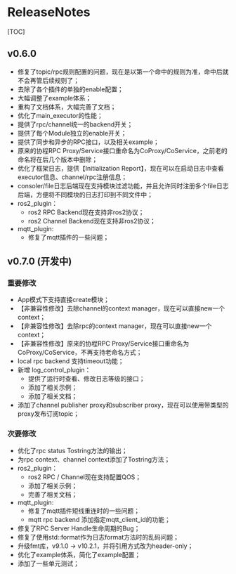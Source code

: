 
# ReleaseNotes

[TOC]

## v0.6.0

- 修复了topic/rpc规则配置的问题，现在是以第一个命中的规则为准，命中后就不会再管后续规则了；
- 去除了各个插件的单独的enable配置；
- 大幅调整了example体系；
- 重构了文档体系，大幅完善了文档；
- 优化了main_executor的性能；
- 提供了rpc/channel统一的backend开关；
- 提供了每个Module独立的enable开关；
- 提供了同步和异步的RPC接口，以及相关example；
- 原来的协程RPC Proxy/Service接口重命名为CoProxy/CoService，之前老的命名将在后几个版本中删除；
- 优化了框架日志，提供【Initialization Report】，现在可以在启动日志中查看executor信息、channel/rpc注册信息；
- consoler/file日志后端现在支持模块过滤功能，并且允许同时注册多个file日志后端，方便将不同模块的日志打印到不同文件中；
- ros2_plugin：
  - ros2 RPC Backend现在支持非ros2协议；
  - ros2 Channel Backend现在支持非ros2协议；
- mqtt_plugin:
  - 修复了mqtt插件的一些问题；

## v0.7.0 (开发中)

### 重要修改
- App模式下支持直接create模块；
- 【非兼容性修改】去除channel的context manager，现在可以直接new一个context；
- 【非兼容性修改】去除rpc的context manager，现在可以直接new一个context；
- 【非兼容性修改】原来的协程RPC Proxy/Service接口重命名为CoProxy/CoService，不再支持老命名方式；
- local rpc backend 支持timeout功能；
- 新增 log_control_plugin：
  - 提供了运行时查看、修改日志等级的接口；
  - 添加了相关示例；
  - 添加了相关文档；
- 添加了channel publisher proxy和subscriber proxy，现在可以使用带类型的proxy发布订阅topic；


### 次要修改
- 优化了rpc status Tostring方法的输出；
- 为rpc context、channel context添加了Tostring方法；
- ros2_plugin：
  - ros2 RPC / Channel现在支持配置QOS；
  - 添加了相关示例；
  - 完善了相关文档；
- mqtt_plugin:
  - 修复了mqtt插件短线重连时的一些问题；
  - mqtt rpc backend 添加指定mqtt_client_id的功能；
- 修复了RPC Server Handle生命周期的Bug；
- 修复了使用std::format作为日志format方法时的乱码问题；
- 升级fmt库，v9.1.0 -> v10.2.1，并将引用方式改为header-only；
- 优化了example体系，简化了example配置；
- 添加了一些单元测试；
